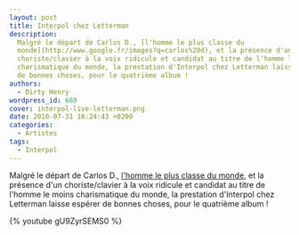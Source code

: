 ```yaml
---
layout: post
title: Interpol chez Letterman
description:
  Malgré le départ de Carlos D., [l'homme le plus classe du
  monde](http://www.google.fr/images?q=carlos%20d), et la présence d'un
  choriste/clavier à la voix ridicule et candidat au titre de l'homme le moins
  charismatique du monde, la prestation d'Interpol chez Letterman laisse espérer
  de bonnes choses, pour le quatrième album !
authors:
  - Dirty Henry
wordpress_id: 669
cover: interpol-live-letterman.png
date: 2010-07-31 16:24:43 +0200
categories:
  - Artistes
tags:
  - Interpol
---
```


Malgré le départ de Carlos D.,
[l'homme le plus classe du monde](http://www.google.fr/images?q=carlos%20d), et
la présence d'un choriste/clavier à la voix ridicule et candidat au titre de
l'homme le moins charismatique du monde, la prestation d'Interpol chez Letterman
laisse espérer de bonnes choses, pour le quatrième album !

{% youtube gU9ZyrSEMS0 %}
